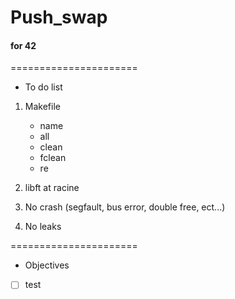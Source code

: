 # Push_swap
#### for 42 
  
======================
+	To do list

1.  Makefile
	- name
	- all
	- clean
	- fclean
	- re

2. libft at racine

3. No crash (segfault, bus error, double free, ect...)

4. No leaks


======================
+	Objectives

- [ ] test
